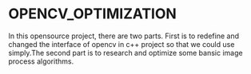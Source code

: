 # OPENCV_OPTIMIZATION
In this opensource project, there are two parts. First is to redefine and changed the interface of opencv in c++ project so that we could use simply.The second part is to research and optimize some bansic image process algorithms.
